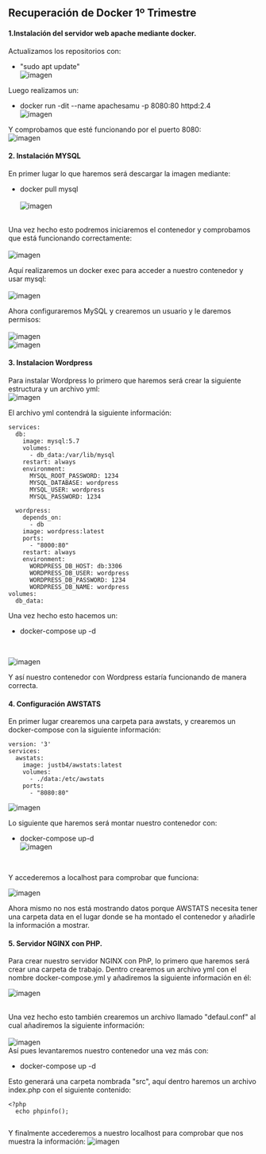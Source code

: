  ## Recuperación de Docker 1º Trimestre 

#### 1.Instalación del servidor web apache mediante docker.

Actualizamos los repositorios con:
- "sudo apt update" <br>
![imagen](https://github.com/smordom/SREI/assets/72253934/c535e124-bcbd-4514-9f23-be9738aaccb3)

Luego realizamos un: 
- docker run -dit --name apachesamu -p 8080:80 httpd:2.4 <br> 
 ![imagen](https://github.com/smordom/SREI/assets/72253934/fd7e16a5-2f1b-4ffe-8ba8-4b32e414e16b)

Y comprobamos que esté funcionando por el puerto 8080: <br>
![imagen](https://github.com/smordom/SREI/assets/72253934/8022b27d-6e73-4906-8029-4f5ba14c7dcb)

#### 2. Instalación MYSQL

En primer lugar lo que haremos será descargar la imagen mediante:
- docker pull mysql <br> <br>
![imagen](https://github.com/smordom/SREI/assets/72253934/4a39ca61-cfb7-447d-b5c3-a0c63ba404ae) <br> <br>

Una vez hecho esto podremos iniciaremos el contenedor y comprobamos que está funcionando correctamente: <br> <br>
![imagen](https://github.com/smordom/SREI/assets/72253934/a5322516-1144-4541-8e19-8ec4c5628484)

Aquí realizaremos un docker exec para acceder a nuestro contenedor y usar mysql: <br> <br>
![imagen](https://github.com/smordom/SREI/assets/72253934/eff88581-11f9-4eba-89d2-12053690c3f0)

Ahora configuraremos MySQL y crearemos un usuario y le daremos permisos: <br> <br>
![imagen](https://github.com/smordom/SREI/assets/72253934/133b22c4-7dee-4ea6-b21b-0e6f91128b64) <br>
![imagen](https://github.com/smordom/SREI/assets/72253934/caa9e449-d3fa-465f-8186-adb2ae5b1ea8) <br>

#### 3. Instalacion Wordpress

Para instalar Wordpress lo primero que haremos será crear la siguiente estructura y un archivo yml: <br>
![imagen](https://github.com/smordom/SREI/assets/72253934/2c7fca5e-ca2d-488e-b02e-af324ff990d3) <br>

El archivo yml contendrá la siguiente información: 

```version: '3'
services:
  db:
    image: mysql:5.7
    volumes:
      - db_data:/var/lib/mysql
    restart: always
    environment:
      MYSQL_ROOT_PASSWORD: 1234
      MYSQL_DATABASE: wordpress
      MYSQL_USER: wordpress
      MYSQL_PASSWORD: 1234

  wordpress:
    depends_on:
      - db
    image: wordpress:latest
    ports:
      - "8000:80"
    restart: always
    environment:
      WORDPRESS_DB_HOST: db:3306
      WORDPRESS_DB_USER: wordpress
      WORDPRESS_DB_PASSWORD: 1234
      WORDPRESS_DB_NAME: wordpress
volumes:
  db_data:
```
Una vez hecho esto hacemos un:
- docker-compose up -d
<br>

![imagen](https://github.com/smordom/SREI/assets/72253934/62fd8787-a83f-48d5-ba30-af2f6fc55647) <br> 

Y así nuestro contenedor con Wordpress estaría funcionando de manera correcta.

#### 4. Configuración AWSTATS

En primer lugar crearemos una carpeta para awstats, y crearemos un docker-compose con la siguiente información:

```
version: '3'
services:
  awstats:
    image: justb4/awstats:latest
    volumes:
      - ./data:/etc/awstats
    ports:
      - "8080:80"
```
![imagen](https://github-production-user-asset-6210df.s3.amazonaws.com/72253934/241195162-3088af11-f171-431c-a4d6-532c513185b6.png?X-Amz-Algorithm=AWS4-HMAC-SHA256&X-Amz-Credential=AKIAIWNJYAX4CSVEH53A%2F20230526%2Fus-east-1%2Fs3%2Faws4_request&X-Amz-Date=20230526T111743Z&X-Amz-Expires=300&X-Amz-Signature=b2454119e3204c4e9548ec265d13c11ff9e334799e350125f11acca6f0519f5f&X-Amz-SignedHeaders=host&actor_id=72253934&key_id=0&repo_id=542439151)

Lo siguiente que haremos será montar nuestro contenedor con:

- docker-compose up-d <br> 
![imagen](https://github.com/smordom/SREI/assets/72253934/eaf379b7-61aa-4cf3-9362-b80a30e32831)

<br>

Y accederemos a localhost para comprobar que funciona: <br>

![imagen](https://github.com/smordom/SREI/assets/72253934/0e4102d5-34c5-420d-a92a-f8bb0664400b)

Ahora mismo no nos está mostrando datos porque AWSTATS necesita tener una carpeta data en el lugar donde se ha montado el contenedor y añadirle la información a mostrar.

#### 5. Servidor NGINX con PHP.

Para crear nuestro servidor NGINX con PhP, lo primero que haremos será crear una carpeta de trabajo. Dentro crearemos un archivo yml con el nombre docker-compose.yml y añadiremos la siguiente información en él: <br> 

![imagen](https://github.com/smordom/SREI/assets/72253934/129a4460-b0ff-4ee3-b669-7ac23467002b) <br> <br> 

Una vez hecho esto también crearemos un archivo llamado "defaul.conf" al cual añadiremos la siguiente información: <br> <br> 
![imagen](https://github.com/smordom/SREI/assets/72253934/23d45c26-679f-400d-aa12-a5d1ae78d9ff) <br>
Así pues levantaremos nuestro contenedor una vez más con:
- docker-compose up -d <br>

Esto generará una carpeta nombrada "src", aquí dentro haremos un archivo index.php con el siguiente contenido:

```
<?php
  echo phpinfo();
  
```
Y finalmente accederemos a nuestro localhost para comprobar que nos muestra la información:
![imagen](https://github.com/smordom/SREI/assets/72253934/2638cd6d-bf39-47b0-a6fe-2a733190df00)
